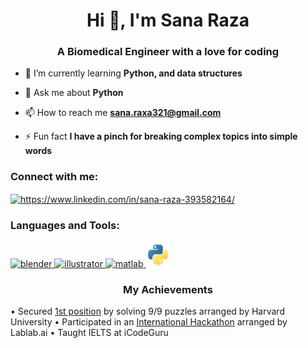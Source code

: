 <h1 align="center">Hi 👋, I'm Sana Raza</h1>
<h3 align="center">A Biomedical Engineer with a love for coding</h3>

- 🌱 I’m currently learning **Python, and data structures**

- 💬 Ask me about **Python**

- 📫 How to reach me **sana.raxa321@gmail.com**

- ⚡ Fun fact **I have a pinch for breaking complex topics into simple words**

<h3 align="left">Connect with me:</h3>
<p align="left">
<a href="https://linkedin.com/in/https://www.linkedin.com/in/sana-raza-393582164/" target="blank"><img align="center" src="https://raw.githubusercontent.com/rahuldkjain/github-profile-readme-generator/master/src/images/icons/Social/linked-in-alt.svg" alt="https://www.linkedin.com/in/sana-raza-393582164/" height="30" width="40" /></a>
</p>

<h3 align="left">Languages and Tools:</h3>
<p align="left"> <a href="https://www.blender.org/" target="_blank" rel="noreferrer"> <img src="https://download.blender.org/branding/community/blender_community_badge_white.svg" alt="blender" width="40" height="40"/> </a> <a href="https://www.adobe.com/in/products/illustrator.html" target="_blank" rel="noreferrer"> <img src="https://www.vectorlogo.zone/logos/adobe_illustrator/adobe_illustrator-icon.svg" alt="illustrator" width="40" height="40"/> </a> <a href="https://www.mathworks.com/" target="_blank" rel="noreferrer"> <img src="https://upload.wikimedia.org/wikipedia/commons/2/21/Matlab_Logo.png" alt="matlab" width="40" height="40"/> </a> <a href="https://www.python.org" target="_blank" rel="noreferrer"> <img src="https://raw.githubusercontent.com/devicons/devicon/master/icons/python/python-original.svg" alt="python" width="40" height="40"/> </a> </p>

<h3 align="center">My Achievements</h3>

•	Secured [1st position](https://certificates.cs50.io/746d3c5c-22f9-4d83-8a4b-33f34d91819e.pdf?size=letter) by solving 9/9 puzzles arranged by Harvard University
•	Participated in an [International Hackathon](https://lablab.ai/u/@sanarazaaaa927) arranged by Lablab.ai
•	Taught IELTS at iCodeGuru

